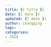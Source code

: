 ```yaml
---
title: {{ title }}
date: {{ date }}
updated: {{ date }}
author: changqing
tags:
categories:
- 2024
---
```

